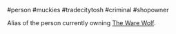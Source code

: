 #person #muckies #tradecitytosh #criminal #shopowner 

Alias of the person currently owning [The Ware Wolf](obsidian://open?vault=World%20Wiki&file=Confederation%20of%20Cernia%2FTradecity%20Tosh%2FMuckies%2FL_The%20Ware%20Wolf).